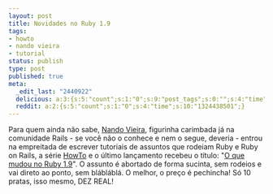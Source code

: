 ```yaml
---
layout: post
title: Novidades no Ruby 1.9
tags:
- howto
- nando vieira
- tutorial
status: publish
type: post
published: true
meta:
  _edit_last: "2440922"
  delicious: a:3:{s:5:"count";s:1:"0";s:9:"post_tags";s:0:"";s:4:"time";s:10:"1298699432";}
  reddit: a:2:{s:5:"count";s:1:"0";s:4:"time";s:10:"1324438501";}
---
```

Para quem ainda não sabe, [Nando Vieira](http://simplesideias.com.br/), figurinha carimbada já na comunidade Rails - se você não o conhece e nem o segue, deveria - entrou na empreitada de escrever tutoriais de assuntos que rodeiam Ruby e Ruby on Rails, a série [HowTo](http://howto.simplesideias.com.br/) e o último lançamento recebeu o título: "[O que mudou no Ruby 1.9](http://howto.simplesideias.com.br/o-que-mudou-no-ruby-19)". O assunto é abortado de forma sucinta, sem rodeios e vai direto ao ponto, sem blábláblá. O melhor, o preço é pechincha! Só 10 pratas, isso mesmo, DEZ REAL!
